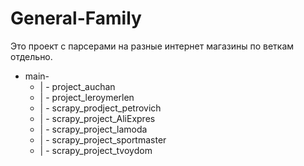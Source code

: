 # General-Family
Это проект с парсерами на разные интернет магазины по веткам отдельно.
* main-
  * | -  project_auchan
  * | -  project_leroymerlen
  * | -  scrapy_prodject_petrovich
  * | -  scrapy_project_AliExpres
  * | -  scrapy_project_lamoda
  * | -  scrapy_project_sportmaster
  * | -  scrapy_project_tvoydom
                
